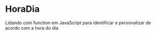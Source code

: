 # HoraDia

Lidando com function em JavaScript para identificar e personalizar de acordo com a hora do dia
